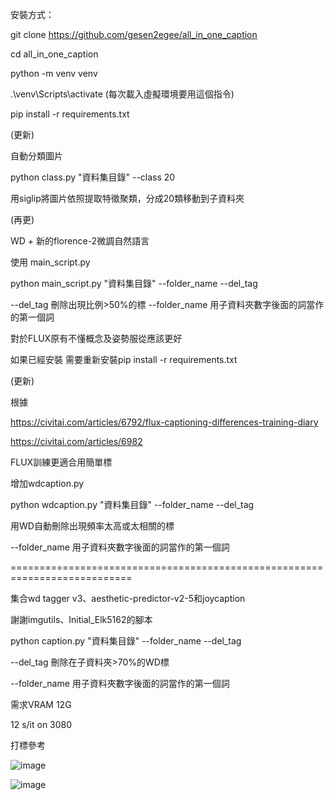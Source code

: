 安裝方式：


git clone https://github.com/gesen2egee/all_in_one_caption

cd all_in_one_caption

python -m venv venv

.\venv\Scripts\activate (每次載入虛擬環境要用這個指令)

pip install -r requirements.txt




(更新)

自動分類圖片

python class.py "資料集目錄" --class 20

用siglip將圖片依照提取特徵聚類，分成20類移動到子資料夾


(再更)

WD + 新的florence-2微調自然語言

使用 main_script.py

python main_script.py "資料集目錄" --folder_name  --del_tag

--del_tag 刪除出現比例>50%的標
--folder_name 用子資料夾數字後面的詞當作的第一個詞


對於FLUX原有不懂概念及姿勢服從應該更好

如果已經安裝 需要重新安裝pip install -r requirements.txt



(更新)

根據

https://civitai.com/articles/6792/flux-captioning-differences-training-diary

https://civitai.com/articles/6982


FLUX訓練更適合用簡單標

增加wdcaption.py

python wdcaption.py "資料集目錄" --folder_name --del_tag

用WD自動刪除出現頻率太高或太相關的標


--folder_name 用子資料夾數字後面的詞當作的第一個詞


===========================================================================


集合wd tagger v3、aesthetic-predictor-v2-5和joycaption

謝謝imgutils、Initial_Elk5162的腳本




python caption.py "資料集目錄" --folder_name --del_tag


--del_tag 刪除在子資料夾>70%的WD標

--folder_name 用子資料夾數字後面的詞當作的第一個詞



需求VRAM 12G

12 s/it on 3080

打標參考

![image](https://github.com/user-attachments/assets/4f4f4488-e036-4aaa-9324-829f18cb7491)

![image](https://github.com/user-attachments/assets/2063eff4-0eed-402d-b91a-bc1c36476432)

